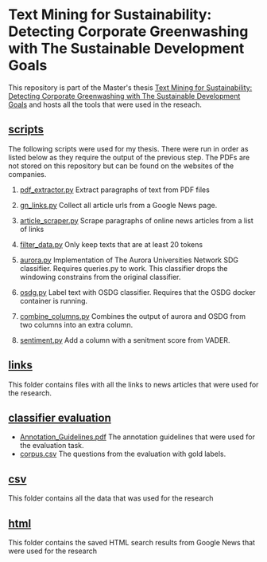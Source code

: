 # Text Mining for Sustainability: Detecting Corporate Greenwashing with The Sustainable Development Goals
This repository is part of the Master's thesis [Text Mining for Sustainability: Detecting Corporate Greenwashing with The Sustainable Development Goals](https://github.com/dyonende/SDG/blob/master/SDG_Thesis.pdf) and hosts all the tools that were used in the reseach.

## [scripts](https://github.com/dyonende/SDG/tree/master/scripts)
The following scripts were used for my thesis.
There were run in order as listed below as they require the output of the previous step.
The PDFs are not stored on this repository but can be found on the websites of the companies.

1. [pdf_extractor.py](https://github.com/dyonende/SDG/blob/master/scripts/pdf_extractor.py)
Extract paragraphs of text from PDF files

2. [gn_links.py](https://github.com/dyonende/SDG/blob/master/scripts/gn_links.py)
Collect all article urls from a Google News page.

3. [article_scraper.py](https://github.com/dyonende/SDG/blob/master/scripts/article_scraper.py)
Scrape paragraphs of online news articles from a list of links

4. [filter_data.py](https://github.com/dyonende/SDG/blob/master/scripts/filter_data.py)
Only keep texts that are at least 20 tokens

5. [aurora.py](https://github.com/dyonende/SDG/blob/master/scripts/aurora.py)
Implementation of The Aurora Universities Network SDG classifier.
Requires queries.py to work. This classifier drops the windowing constrains from the original classifier.

6. [osdg.py](https://github.com/dyonende/SDG/blob/master/scripts/osdg.py)
Label text with OSDG classifier. Requires that the OSDG docker container is running.

7. [combine_columns.py](https://github.com/dyonende/SDG/blob/master/scripts/combine_columns.py)
Combines the output of aurora and OSDG from two columns into an extra column.

8. [sentiment.py](https://github.com/dyonende/SDG/blob/master/scripts/sentiment.py)
Add a column with a senitment score from VADER.

## [links](https://github.com/dyonende/SDG/tree/master/links)
This folder contains files with all the links to news articles that were used for the research.

## [classifier evaluation](https://github.com/dyonende/SDG/tree/master/classifier%20evaluation)

- [Annotation_Guidelines.pdf](https://github.com/dyonende/SDG/blob/master/classifier%20evaluation/Annotation_Guidelines.pdf)
The annotation guidelines that were used for the evaluation task.
- [corpus.csv](https://github.com/dyonende/SDG/blob/master/classifier%20evaluation/corpus.csv)
The questions from the evaluation with gold labels.

## [csv](https://github.com/dyonende/SDG/tree/master/csv)
This folder contains all the data that was used for the research

## [html](https://github.com/dyonende/SDG/tree/master/html)
This folder contains the saved HTML search results from Google News that were used for the research
